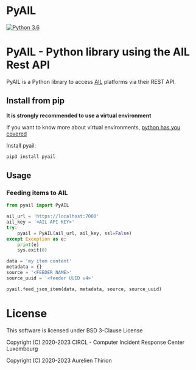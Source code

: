 PyAIL
======

[![Python 3.6](https://img.shields.io/badge/python-3.6+-blue.svg)](https://www.python.org/downloads/release/python-360/)

# PyAIL - Python library using the AIL Rest API

PyAIL is a Python library to access [AIL](https://github.com/ail-project/ail-framework) platforms via their REST API.

## Install from pip

**It is strongly recommended to use a virtual environment**

If you want to know more about virtual environments, [python has you covered](https://docs.python.org/3/tutorial/venv.html)

Install pyail:
```bash
pip3 install pyail
```

## Usage

### Feeding items to AIL

```python
from pyail import PyAIL

ail_url = 'https://localhost:7000'
ail_key = '<AIL API KEY>'
try:
    pyail = PyAIL(ail_url, ail_key, ssl=False)
except Exception as e:
    print(e)
    sys.exit(0)

data = 'my item content'
metadata = {}
source = '<FEEDER NAME>'
source_uuid = '<feeder UUID v4>'

pyail.feed_json_item(data, metadata, source, source_uuid)
```


# License


This software is licensed under BSD 3-Clause License

Copyright (C) 2020-2023 CIRCL - Computer Incident Response Center Luxembourg

Copyright (C) 2020-2023 Aurelien Thirion




